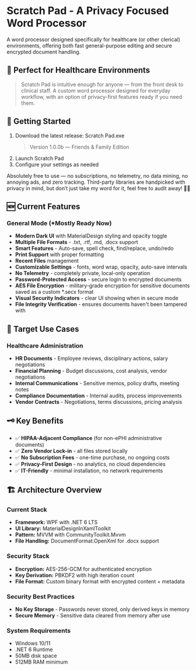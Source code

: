 # Scratch Pad - A Privacy Focused Word Processor

A word processor designed specifically for healthcare (or other clerical) environments, offering both fast general-purpose editing and secure encrypted document handling.

## 🏥 Perfect for Healthcare Environments

> Scratch Pad is intuitive enough for anyone — from the front desk to clinical staff. A custom word processor designed for everyday workflow, with an option of privacy-first features ready if you need them.
>
> 
## 🚀 Getting Started
1. Download the latest release: Scratch Pad.exe
   > Version 1.0.0b — Friends & Family Edition
>
2. Launch Scratch Pad 
3. Configure your settings as needed
> 

Absolutely free to use — no subscriptions, no telemetry, no data mining, no annoying ads, and zero tracking. Third-party libraries are handpicked with privacy in mind, but don’t just take my word for it, feel free to audit away! 🗽🦅

## 🆕 Current Features

### General Mode (*Mostly Ready Now)
- **Modern Dark UI** with MaterialDesign styling and opacity toggle
- **Multiple File Formats** - .txt, .rtf, .md, .docx support
- **Smart Features** - Auto-save, spell check, find/replace, undo/redo
- **Print Support** with proper formatting
- **Recent Files** management
- **Customizable Settings** - fonts, word wrap, opacity, auto-save intervals
- **No Telemetry** - completely private, local-only operation
- **Password-Protected Access** - secure login to encrypted documents
- **AES File Encryption** - military-grade encryption for sensitive documents saved as a custom *.secx format
- **Visual Security Indicators** - clear UI showing when in secure mode
- **File Integrity Verification** - ensures documents haven't been tampered with

## 🎯 Target Use Cases
### Healthcare Administration
- **HR Documents** - Employee reviews, disciplinary actions, salary negotiations
- **Financial Planning** - Budget discussions, cost analysis, vendor negotiations
- **Internal Communications** - Sensitive memos, policy drafts, meeting notes
- **Compliance Documentation** - Internal audits, process improvements
- **Vendor Contracts** - Negotiations, terms discussions, pricing analysis

## 🗝️ Key Benefits
- ✅ **HIPAA-Adjacent Compliance** (for non-ePHI administrative documents)
- ✅ **Zero Vendor Lock-in** - all files stored locally
- ✅ **No Subscription Fees** - one-time purchase, no ongoing costs
- ✅ **Privacy-First Design** - no analytics, no cloud dependencies
- ✅ **IT-Friendly** - minimal installation, no network requirements

## 🏗️ Architecture Overview
### Current Stack
- **Framework:** WPF with .NET 6 LTS
- **UI Library:** MaterialDesignInXamlToolkit
- **Pattern:** MVVM with CommunityToolkit.Mvvm
- **File Handling:** DocumentFormat.OpenXml for .docx support
### Security Stack
- **Encryption:** AES-256-GCM for authenticated encryption
- **Key Derivation:** PBKDF2 with high iteration count
- **File Format:** Custom binary format with encrypted content + metadata
### Security Best Practices
- **No Key Storage** - Passwords never stored, only derived keys in memory
- **Secure Memory** - Sensitive data cleared from memory after use

### System Requirements
- Windows 10/11
- .NET 6 Runtime
- 50MB disk space
- 512MB RAM minimum
